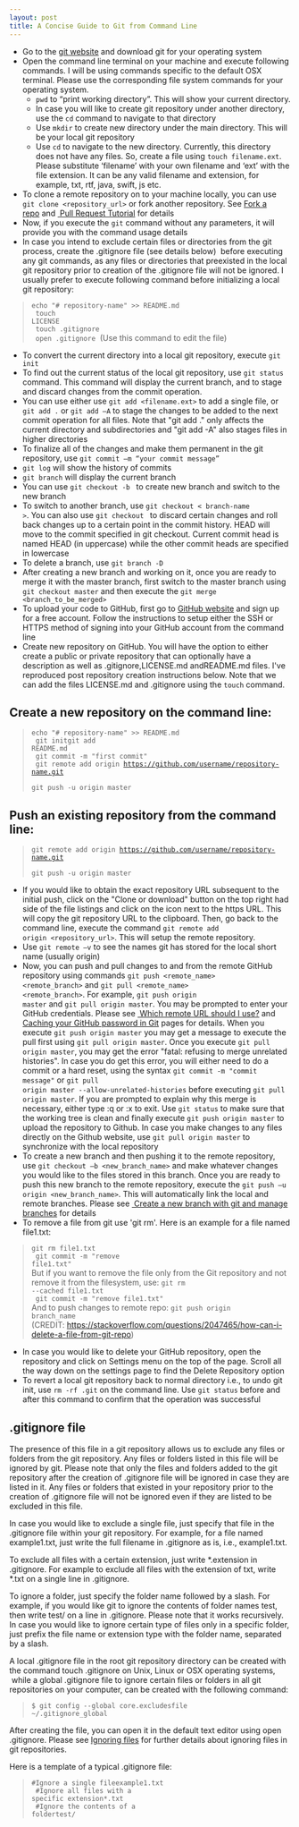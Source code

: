 ```yaml
---
layout: post
title: A Concise Guide to Git from Command Line
---
```


* Go to the <a href="https://git-scm.com"> git website</a> and download git for your operating system
* Open the command line terminal on your machine and execute following commands. I will be using commands specific to the default OSX terminal. Please use the corresponding file system commands for your operating system.
    - <code>pwd</code> to “print working directory”. This will show your current directory.
    - In case you will like to create git repository under another directory, use the <code>cd</code> command to navigate to that directory
    - Use <code>mkdir</code> to create new directory under the main directory. This will be your local git repository
    - Use <code>cd</code> to navigate to the new directory. Currently, this directory does not have any files. So, create a file using <code>touch filename.ext</code>. Please substitute ‘filename’ with your own filename and ‘ext’ with the file extension. It can be any valid filename and extension, for example, txt, rtf, java, swift, js etc.
* To clone a remote repository on to your machine locally, you can use <code>git clone &lt;repository_url&gt;</code> or fork another repository. See <a href="https://help.github.com/articles/fork-a-repo/"> Fork a repo</a> and <a href="https://yangsu.github.io/pull-request-tutorial/"> Pull Request Tutorial</a> for details
* Now, if you execute the <code>git</code> command without any parameters, it will provide you with the command usage details
* In case you intend to exclude certain files or directories from the git process, create the .gitignore file (see details below)  before executing any git commands, as any files or directories that preexisted in the local git repository prior to creation of the .gitignore file will not be ignored. I usually prefer to execute following command before initializing a local git repository:
> <code>echo "# repository-name" >> README.md<br>
> touch LICENSE<br>
> touch .gitignore<br>
> open .gitignore</code>  (Use this command to edit the file)<br>

* To convert the current directory into a local git repository, execute <code>git init</code>
* To find out the current status of the local git repository, use <code>git status</code> command. This command will display the current branch, and to stage and discard changes from the commit operation.
* You can use either use <code>git add <filename.ext></code> to add a single file, or <code>git add .</code> or <code>git add –A</code> to stage the changes to be added to the next commit operation for all files. Note that "git add ." only affects the current directory and subdirectories and "git add -A" also stages files in higher directories
* To finalize all of the changes and make them permanent in the git repository, use <code>git commit –m “your commit message”</code>
* <code>git log</code> will show the history of commits
* <code>git branch</code> will display the current branch
* You can use <code>git checkout -b <new-branch-name></code> to create new branch and switch to the new branch
* To switch to another branch, use <code>git checkout < branch-name ></code>. You can also use <code>git checkout <commit></code> to discard certain changes and roll back changes up to a certain point in the commit history. HEAD will move to the commit specified in git checkout. Current commit head is named HEAD (in uppercase) while the other commit heads are specified in lowercase
* To delete a branch, use <code>git branch -D <branch-name></code>
* After creating a new branch and working on it, once you are ready to merge it with the master branch, first switch to the master branch using <code>git checkout master</code> and then execute the <code>git merge <branch_to_be_merged></code>
* To upload your code to GitHub, first go to <a href="https://github.com"> GitHub website</a> and sign up for a free account. Follow the instructions to setup either the SSH or HTTPS method of signing into your GitHub account from the command line
* Create new repository on GitHub. You will have the option to either create a public or private repository that can optionally have a description as well as .gitignore,LICENSE.md andREADME.md files. I've reproduced post repository creation instructions below. Note that we can add the files LICENSE.md and .gitignore using the <code>touch</code> command.

## Create a new repository on the command line:
> <code>echo "# repository-name" >> README.md<br>
> git initgit add README.md<br>
> git commit -m "first commit"<br>
> git remote add origin https://github.com/username/repository-name.git<br>
> git push -u origin master</code><br>

## Push an existing repository from the command line:
> <code>git remote add origin https://github.com/username/repository-name.git<br>
> git push -u origin master</code><br>

* If you would like to obtain the exact repository URL subsequent to the initial push, click on the "Clone or download" button on the top right had side of the file listings and click on the icon next to the https URL. This will copy the git repository URL to the clipboard. Then, go back to the command line, execute the command <code>git remote add origin <repository_url></code>. This will setup the remote repository.
* Use <code>git remote –v</code> to see the names git has stored for the local short name (usually origin)
* Now, you can push and pull changes to and from the remote GitHub repository using commands <code>git push <remote_name> <remote_branch></code> and <code>git pull <remote_name> <remote_branch></code>. For example, <code>git push origin master</code> and <code>git pull origin master</code>. You may be prompted to enter your GitHub credentials. Please see <a href="https://help.github.com/articles/which-remote-url-should-i-use/#cloning-with-https-urls-recommended"> Which remote URL should I use?</a> and <a href="https://help.github.com/articles/caching-your-github-password-in-git/"> Caching your GitHub password in Git</a> pages for details. When you execute <code>git push origin master</code> you may get a message to execute the pull first using <code>git pull origin master</code>. Once you execute <code>git pull origin master</code>, you may get the error "fatal: refusing to merge unrelated histories". In case you do get this error, you will either need to do a commit or a hard reset, using the syntax <code>git commit -m "commit message"</code> or <code>git pull origin master --allow-unrelated-histories</code> before executing <code>git pull origin master</code>. If you are prompted to explain why this merge is necessary, either type :q or :x to exit. Use <code>git status</code> to make sure that the working tree is clean and finally execute <code>git push origin master</code> to upload the repository to Github. In case you make changes to any files directly on the Github website, use <code>git pull origin master</code> to synchronize with the local repository
* To create a new branch and then pushing it to the remote repository, use <code>git checkout –b <new_branch_name></code> and make whatever changes you would like to the files stored in this branch. Once you are ready to push this new branch to the remote repository, execute the <code>git push –u origin <new_branch_name></code>. This will automatically link the local and remote branches. Please see <a href="https://github.com/Kunena/Kunena-Forum/wiki/Create-a-new-branch-with-git-and-manage-branches"> Create a new branch with git and manage branches</a> for details
* To remove a file from git use 'git rm'. Here is an example for a file named file1.txt:
> <code>git rm file1.txt<br>
> git commit -m "remove file1.txt"</code><br>
But if you want to remove the file only from the Git repository and not remove it from the filesystem, use:
> <code>git rm --cached file1.txt<br>
> git commit -m "remove file1.txt"</code><br>
And to push changes to remote repo:
> <code>git push origin branch_name</code><br>
(CREDIT: <a href="https://stackoverflow.com/questions/2047465/how-can-i-delete-a-file-from-git-repo">https://stackoverflow.com/questions/2047465/how-can-i-delete-a-file-from-git-repo</a>)
* In case you would like to delete your GitHub repository, open the repository and click on Settings menu on the top of the page. Scroll all the way down on the settings page to find the Delete Repository option
* To revert a local git repository back to normal directory i.e., to undo git init, use <code>rm -rf .git</code> on the command line. Use <code>git status</code> before and after this command to confirm that the operation was successful

## .gitignore file

The presence of this file in a git repository allows us to exclude any files or folders from the git repository. Any files or folders listed in this file will be ignored by git. Please note that only the files and folders added to the git repository after the creation of .gitignore file will be ignored in case they are listed in it. Any files or folders that existed in your repository prior to the creation of .gitignore file will not be ignored even if they are listed to be excluded in this file.

In case you would like to exclude a single file, just specify that file in the .gitignore file within your git repository. For example, for a file named example1.txt, just write the full filename in .gitignore as is, i.e., example1.txt.

To exclude all files with a certain extension, just write *.extension in .gitignore. For example to exclude all files with the extension of txt, write *.txt on a single line in .gitignore.

To ignore a folder, just specify the folder name followed by a slash. For example, if you would like git to ignore the contents of folder names test, then write test/ on a line in .gitignore. Please note that it works recursively. In case you would like to ignore certain type of files only in a specific folder, just prefix the file name or extension type with the folder name, separated by a slash.

A local .gitignore file in the root git repository directory can be created with the command touch .gitignore on Unix, Linux or OSX operating systems,  while a global .gitignore file to ignore certain files or folders in all git repositories on your computer, can be created with the following command:
> <code>$ git config --global core.excludesfile ~/.gitignore_global</code><br>

After creating the file, you can open it in the default text editor using open .gitignore.
Please see <a href="https://help.github.com/articles/ignoring-files/"> Ignoring files</a> for further details about ignoring files in git repositories.

Here is a template of a typical .gitignore file:
> <code>#Ignore a single fileexample1.txt<br>
> #Ignore all files with a specific extension*.txt<br>
> #Ignore the contents of a foldertest/</code><br>
